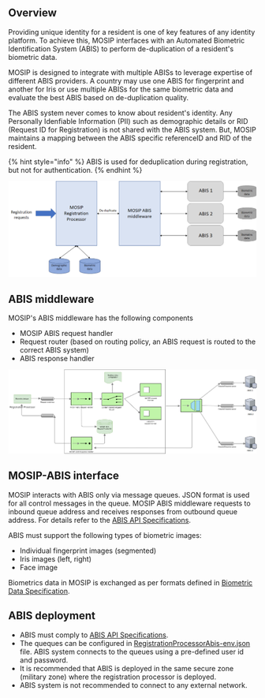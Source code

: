 ## Overview

Providing unique identity for a resident is one of key features of any identity platform. To achieve this, MOSIP interfaces with an Automated Biometric Identification System (ABIS) to perform de-duplication of a resident's biometric data. 

MOSIP is designed to integrate with multiple ABISs to leverage expertise of different ABIS providers. A country may use one ABIS for fingerprint and another for Iris or use multiple ABISs for the same biometric data and evaluate the best ABIS based on de-duplication quality. 

The ABIS system never comes to know about resident's identity. Any Personally Idenfiable Information (PII) such as demographic details or RID (Request ID for Registration) is not shared with the ABIS system. But, MOSIP maintains a mapping between the ABIS specific referenceID and RID of the resident.

{% hint style="info" %}
ABIS is used for deduplication during registration, but not for authentication.
{% endhint %}

![](_images/arch_diagrams/ABIS_middleware.png)

## ABIS middleware
MOSIP's ABIS middleware has the following components
- MOSIP ABIS request handler 
- Request router (based on routing policy, an ABIS request is routed to the correct ABIS system)
- ABIS response handler

![MOSIP ABIS Middleware](_images/arch_diagrams/MOSIP_ABIS_middleware.png)

## MOSIP-ABIS interface

MOSIP interacts with ABIS only via message queues. JSON format is used for all control messages in the queue. MOSIP ABIS middleware requests to inbound queue address and receives responses from outbound queue address.
For details refer to the [ABIS API Specifications](ABIS-APIs.md).

ABIS must support the following types of biometric images:
* Individual fingerprint images (segmented)
* Iris images (left, right)
* Face image

Biometrics data in MOSIP is exchanged as per formats defined in [Biometric Data Specification](Biometric-Data-Specification.md). 


## ABIS deployment
* ABIS must comply to [ABIS API Specifications](ABIS-APIs.md).
* The queques can be configured in [RegistrationProcessorAbis-env.json](https://github.com/mosip/mosip-config/blob/master/config-templates/RegistrationProcessorAbis-env.json) file.
 ABIS system connects to the queues using a pre-defined user id and password. 
* It is recommended that ABIS is deployed in the same secure zone (military zone) where the registration processor is deployed. 
* ABIS system is not recommended to connect to any external network.

